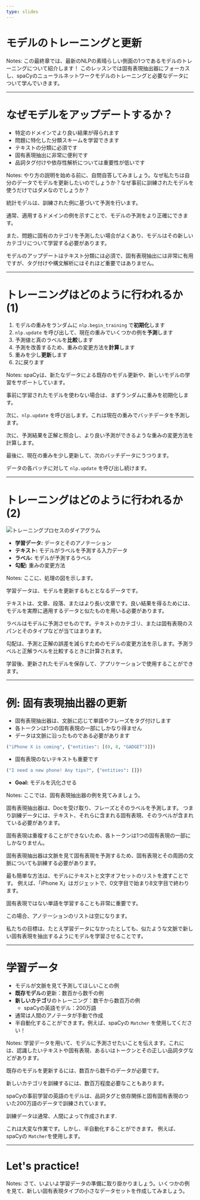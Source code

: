 ```yaml
---
type: slides
---
```


# モデルのトレーニングと更新

Notes: 
この最終章では、最新のNLPの素晴らしい側面の1つであるモデルのトレーニングについて紹介します！
このレッスンでは固有表現抽出器にフォーカスし、spaCyのニューラルネットワークモデルのトレーニングと必要なデータについて学んでいきます。

---

# なぜモデルをアップデートするか？

- 特定のドメインでより良い結果が得られます
- 問題に特化した分類スキームを学習できます
- テキストの分類に必須です
- 固有表現抽出に非常に便利です
- 品詞タグ付けや依存性解析については重要性が低いです

Notes: やり方の説明を始める前に、自問自答してみましょう。なぜ私たちは自分のデータでモデルを更新したいのでしょうか？なぜ事前に訓練されたモデルを使うだけではダメなのでしょうか？

統計モデルは、訓練された例に基づいて予測を行います。

通常、適用するドメインの例を示すことで、モデルの予測をより正確にできます。

また、問題に固有のカテゴリを予測したい場合がよくあり、モデルはその新しいカテゴリについて学習する必要があります。

モデルのアップデートはテキスト分類には必須で、固有表現抽出には非常に有用ですが、タグ付けや構文解析にはそれほど重要ではありません。

---

# トレーニングはどのように行われるか(1)

1. モデルの重みをランダムに `nlp.begin_training` で**初期化**します
2. `nlp.update` を呼び出して、現在の重みでいくつかの例を**予測**します
3. 予測値と真のラベルを**比較**します
4. 予測を改善するため、重みの変更方法を**計算**します
5. 重みを少し**更新**します
6. 2に戻ります

Notes: spaCyは、新たなデータによる既存のモデル更新や、新しいモデルの学習をサポートしています。

事前に学習されたモデルを使わない場合は、まずランダムに重みを初期化します。

次に、`nlp.update` を呼び出します。これは現在の重みでバッチデータを予測します。

次に、予測結果を正解と照合し、より良い予測ができるような重みの変更方法を計算します。

最後に、現在の重みを少し更新して、次のバッチデータにうつります。

データの各バッチに対して `nlp.update` を呼び出し続けます。

---

# トレーニングはどのように行われるか(2)

<img src="/training.png" alt="トレーニングプロセスのダイアグラム" />

- **学習データ:** データとそのアノテーション
- **テキスト:** モデルがラベルを予測する入力データ
- **ラベル:** モデルが予測するラベル
- **勾配:** 重みの変更方法

Notes: ここに、処理の図を示します。

学習データは、モデルを更新するもととなるデータです。

テキストは、文章、段落、またはより長い文章です。良い結果を得るためには、モデルを実際に適用するデータと似たものを用いる必要があります。

ラベルはモデルに予測させものです。テキストのカテゴリ、または固有表現のスパンとそのタイプなどが当てはまります。

勾配は、予測と正解の誤差を減らすためのモデルの変更方法を示します。予測ラベルと正解ラベルを比較するときに計算されます。

学習後、更新されたモデルを保存して、アプリケーションで使用することができます。

---

# 例: 固有表現抽出器の更新

- 固有表現抽出器は、文脈に応じて単語やフレーズをタグ付けします
- 各トークンは1つの固有表現の一部にしかなり得ません
- データは文脈に沿ったものである必要があります

```python
("iPhone X is coming", {"entities": [(0, 8, "GADGET")]})
```

- 固有表現のないテキストも重要です

```python
("I need a new phone! Any tips?", {"entities": []})
```

- **Goal:** モデルを汎化させる

Notes: ここでは、固有表現抽出器の例を見てみましょう。

固有表現抽出器は、Docを受け取り、フレーズとそのラベルを予測します。
つまり訓練データには、テキスト、それらに含まれる固有表現、そのラベルが含まれている必要があります。

固有表現は重複することができないため、各トークンは1つの固有表現の一部にしかなりません。

固有表現抽出器は文脈を見て固有表現を予測するため、固有表現とその周囲の文脈についても訓練する必要があります。

最も簡単な方法は、モデルにテキストと文字オフセットのリストを渡すことです。
例えば、「iPhone X」はガジェットで、0文字目で始まり8文字目で終わります。

固有表現ではない単語を学習することも非常に重要です。

この場合、アノテーションのリストは空になります。

私たちの目標は、たとえ学習データになかったとしても、似たような文脈で新しい固有表現を抽出するようにモデルを学習させることです。

---

# 学習データ

- モデルが文脈を見て予測してほしいことの例
- **既存モデル**の更新：数百から数千の例
- **新しいカテゴリ**のトレーニング：数千から数百万の例
  - spaCyの英語モデル：200万語
- 通常は人間のアノテータが手動で作成
- 半自動化することができます。例えば、spaCyの `Matcher` を使用してください！

Notes: 学習データを用いて、モデルに予測させたいことを伝えます。これには、認識したいテキストや固有表現、あるいはトークンとその正しい品詞タグなどがあります。

既存のモデルを更新するには、数百から数千のデータが必要です。

新しいカテゴリを訓練するには、数百万程度必要なこともあります。

spaCyの事前学習の英語のモデルは、品詞タグと依存関係と固有固有表現のついた200万語のデータで訓練されています。

訓練データは通常、人間によって作成されます.

これは大変な作業です。しかし、半自動化することができます。
例えば、spaCyの `Matcher`を使用します。

---

# Let's practice!

Notes: さて、いよいよ学習データの準備に取り掛かりましょう。いくつかの例を見て、新しい固有表現タイプの小さなデータセットを作成してみましょう。
